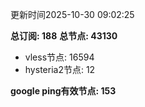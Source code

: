 更新时间2025-10-30 09:02:25

**总订阅: 188**
**总节点: 43130**
- vless节点: 16594
- hysteria2节点: 12

**google ping有效节点: 153**
